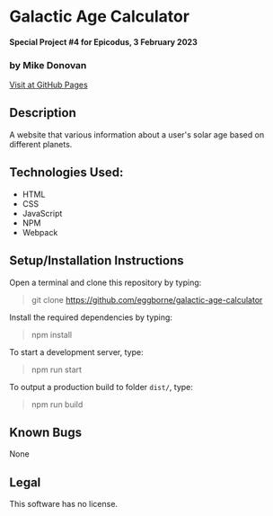 # Galactic Age Calculator
#### Special Project #4 for Epicodus, 3 February 2023
### by Mike Donovan

[Visit at GitHub Pages](https://eggborne.github.io/galactic-age-calculator)

## Description

A website that various information about a user's solar age based on different planets.

## Technologies Used:
* HTML
* CSS
* JavaScript
* NPM
* Webpack

## Setup/Installation Instructions

Open a terminal and clone this repository by typing:

> git clone https://github.com/eggborne/galactic-age-calculator

Install the required dependencies by typing:

> npm install

To start a development server, type:

> npm run start

To output a production build to folder `dist/`, type:

 > npm run build

## Known Bugs

None

## Legal

This software has no license.